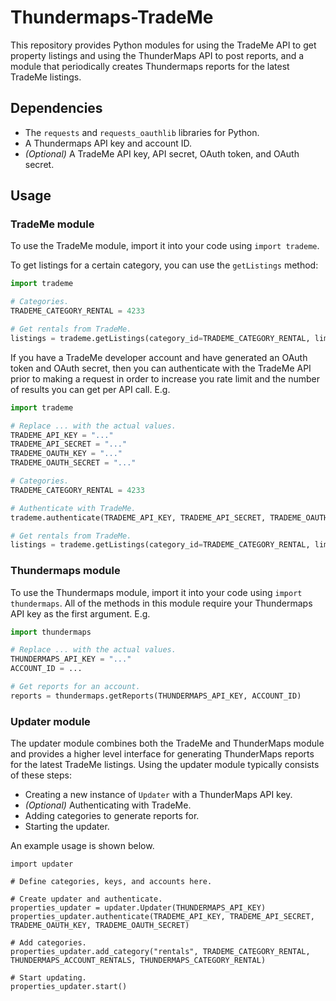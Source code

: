 Thundermaps-TradeMe
===================

This repository provides Python modules for using the TradeMe API to get property listings and using the ThunderMaps API to post reports, and a module that periodically creates Thundermaps reports for the latest TradeMe listings.

Dependencies
------------

* The `requests` and `requests_oauthlib` libraries for Python.
* A Thundermaps API key and account ID.
* *(Optional)* A TradeMe API key, API secret, OAuth token, and OAuth secret.

Usage
-----

### TradeMe module

To use the TradeMe module, import it into your code using `import trademe`.

To get listings for a certain category, you can use the `getListings` method:

```python
import trademe

# Categories.
TRADEME_CATEGORY_RENTAL = 4233

# Get rentals from TradeMe.
listings = trademe.getListings(category_id=TRADEME_CATEGORY_RENTAL, limit=10)
```

If you have a TradeMe developer account and have generated an OAuth token and OAuth secret, then you can authenticate with the TradeMe API prior to making a request in order to increase you rate limit and the number of results you can get per API call. E.g.

```python
import trademe

# Replace ... with the actual values.
TRADEME_API_KEY = "..."
TRADEME_API_SECRET = "..."
TRADEME_OAUTH_KEY = "..."
TRADEME_OAUTH_SECRET = "..."

# Categories.
TRADEME_CATEGORY_RENTAL = 4233

# Authenticate with TradeMe.
trademe.authenticate(TRADEME_API_KEY, TRADEME_API_SECRET, TRADEME_OAUTH_KEY, TRADEME_OAUTH_SECRET)

# Get rentals from TradeMe.
listings = trademe.getListings(category_id=TRADEME_CATEGORY_RENTAL, limit=10)
```

### Thundermaps module

To use the Thundermaps module, import it into your code using `import thundermaps`. All of the methods in this module require your Thundermaps API key as the first argument. E.g.

```python
import thundermaps

# Replace ... with the actual values.
THUNDERMAPS_API_KEY = "..."
ACCOUNT_ID = ...

# Get reports for an account.
reports = thundermaps.getReports(THUNDERMAPS_API_KEY, ACCOUNT_ID)
```

### Updater module

The updater module combines both the TradeMe and ThunderMaps module and provides a higher level interface for generating ThunderMaps reports for the latest TradeMe listings.
Using the updater module typically consists of these steps:

* Creating a new instance of `Updater` with a ThunderMaps API key.
* *(Optional)* Authenticating with TradeMe.
* Adding categories to generate reports for.
* Starting the updater.

An example usage is shown below.

```
import updater

# Define categories, keys, and accounts here.

# Create updater and authenticate.
properties_updater = updater.Updater(THUNDERMAPS_API_KEY)
properties_updater.authenticate(TRADEME_API_KEY, TRADEME_API_SECRET, TRADEME_OAUTH_KEY, TRADEME_OAUTH_SECRET)

# Add categories.
properties_updater.add_category("rentals", TRADEME_CATEGORY_RENTAL, THUNDERMAPS_ACCOUNT_RENTALS, THUNDERMAPS_CATEGORY_RENTAL)

# Start updating.
properties_updater.start()
```
